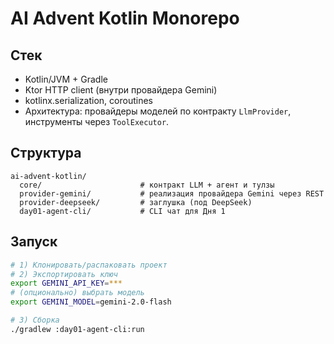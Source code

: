 # AI Advent Kotlin Monorepo

## Стек
- Kotlin/JVM + Gradle
- Ktor HTTP client (внутри провайдера Gemini)
- kotlinx.serialization, coroutines
- Архитектура: провайдеры моделей по контракту `LlmProvider`, инструменты через `ToolExecutor`.

## Структура
```
ai-advent-kotlin/
  core/                      # контракт LLM + агент и тулзы
  provider-gemini/           # реализация провайдера Gemini через REST
  provider-deepseek/         # заглушка (под DeepSeek)
  day01-agent-cli/           # CLI чат для Дня 1
```
## Запуск
```bash
# 1) Клонировать/распаковать проект
# 2) Экспортировать ключ
export GEMINI_API_KEY=***
# (опционально) выбрать модель
export GEMINI_MODEL=gemini-2.0-flash

# 3) Сборка
./gradlew :day01-agent-cli:run
```